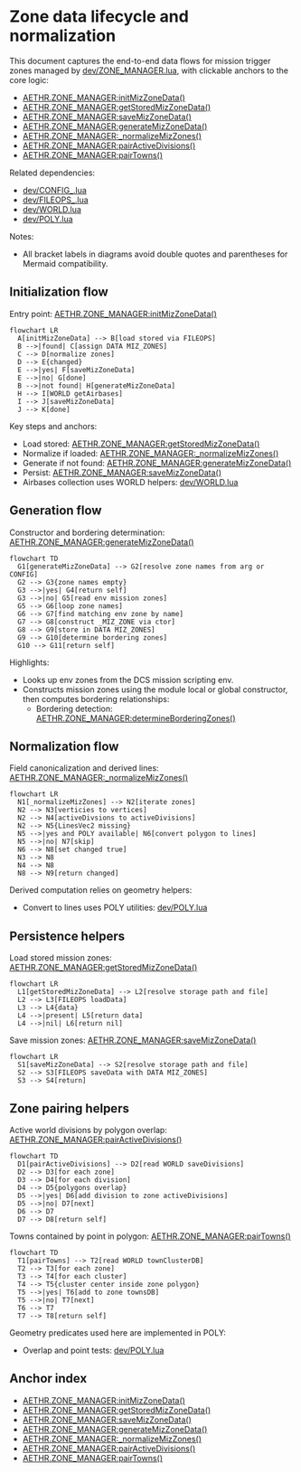 # Zone data lifecycle and normalization

This document captures the end-to-end data flows for mission trigger zones managed by [dev/ZONE_MANAGER.lua](dev/ZONE_MANAGER.lua), with clickable anchors to the core logic:
- [AETHR.ZONE_MANAGER:initMizZoneData()](dev/ZONE_MANAGER.lua:122)
- [AETHR.ZONE_MANAGER:getStoredMizZoneData()](dev/ZONE_MANAGER.lua:141)
- [AETHR.ZONE_MANAGER:saveMizZoneData()](dev/ZONE_MANAGER.lua:152)
- [AETHR.ZONE_MANAGER:generateMizZoneData()](dev/ZONE_MANAGER.lua:205)
- [AETHR.ZONE_MANAGER:_normalizeMizZones()](dev/ZONE_MANAGER.lua:53)
- [AETHR.ZONE_MANAGER:pairActiveDivisions()](dev/ZONE_MANAGER.lua:161)
- [AETHR.ZONE_MANAGER:pairTowns()](dev/ZONE_MANAGER.lua:182)

Related dependencies:
- [dev/CONFIG_.lua](dev/CONFIG_.lua)
- [dev/FILEOPS_.lua](dev/FILEOPS_.lua)
- [dev/WORLD.lua](dev/WORLD.lua)
- [dev/POLY.lua](dev/POLY.lua)

Notes:
- All bracket labels in diagrams avoid double quotes and parentheses for Mermaid compatibility.


## Initialization flow

Entry point: [AETHR.ZONE_MANAGER:initMizZoneData()](dev/ZONE_MANAGER.lua:122)

```mermaid
flowchart LR
  A[initMizZoneData] --> B[load stored via FILEOPS]
  B -->|found| C[assign DATA MIZ_ZONES]
  C --> D[normalize zones]
  D --> E{changed}
  E -->|yes| F[saveMizZoneData]
  E -->|no| G[done]
  B -->|not found| H[generateMizZoneData]
  H --> I[WORLD getAirbases]
  I --> J[saveMizZoneData]
  J --> K[done]
```

Key steps and anchors:
- Load stored: [AETHR.ZONE_MANAGER:getStoredMizZoneData()](dev/ZONE_MANAGER.lua:141)
- Normalize if loaded: [AETHR.ZONE_MANAGER:_normalizeMizZones()](dev/ZONE_MANAGER.lua:53)
- Generate if not found: [AETHR.ZONE_MANAGER:generateMizZoneData()](dev/ZONE_MANAGER.lua:205)
- Persist: [AETHR.ZONE_MANAGER:saveMizZoneData()](dev/ZONE_MANAGER.lua:152)
- Airbases collection uses WORLD helpers: [dev/WORLD.lua](dev/WORLD.lua)


## Generation flow

Constructor and bordering determination: [AETHR.ZONE_MANAGER:generateMizZoneData()](dev/ZONE_MANAGER.lua:205)

```mermaid
flowchart TD
  G1[generateMizZoneData] --> G2[resolve zone names from arg or CONFIG]
  G2 --> G3{zone names empty}
  G3 -->|yes| G4[return self]
  G3 -->|no| G5[read env mission zones]
  G5 --> G6[loop zone names]
  G6 --> G7[find matching env zone by name]
  G7 --> G8[construct _MIZ_ZONE via ctor]
  G8 --> G9[store in DATA MIZ_ZONES]
  G9 --> G10[determine bordering zones]
  G10 --> G11[return self]
```

Highlights:
- Looks up env zones from the DCS mission scripting env.
- Constructs mission zones using the module local or global constructor, then computes bordering relationships:
  - Bordering detection: [AETHR.ZONE_MANAGER:determineBorderingZones()](dev/ZONE_MANAGER.lua:232)


## Normalization flow

Field canonicalization and derived lines: [AETHR.ZONE_MANAGER:_normalizeMizZones()](dev/ZONE_MANAGER.lua:53)

```mermaid
flowchart LR
  N1[_normalizeMizZones] --> N2[iterate zones]
  N2 --> N3[verticies to vertices]
  N2 --> N4[activeDivsions to activeDivisions]
  N2 --> N5{LinesVec2 missing}
  N5 -->|yes and POLY available| N6[convert polygon to lines]
  N5 -->|no| N7[skip]
  N6 --> N8[set changed true]
  N3 --> N8
  N4 --> N8
  N8 --> N9[return changed]
```

Derived computation relies on geometry helpers:
- Convert to lines uses POLY utilities: [dev/POLY.lua](dev/POLY.lua)


## Persistence helpers

Load stored mission zones: [AETHR.ZONE_MANAGER:getStoredMizZoneData()](dev/ZONE_MANAGER.lua:141)

```mermaid
flowchart LR
  L1[getStoredMizZoneData] --> L2[resolve storage path and file]
  L2 --> L3[FILEOPS loadData]
  L3 --> L4{data}
  L4 -->|present| L5[return data]
  L4 -->|nil| L6[return nil]
```

Save mission zones: [AETHR.ZONE_MANAGER:saveMizZoneData()](dev/ZONE_MANAGER.lua:152)

```mermaid
flowchart LR
  S1[saveMizZoneData] --> S2[resolve storage path and file]
  S2 --> S3[FILEOPS saveData with DATA MIZ_ZONES]
  S3 --> S4[return]
```


## Zone pairing helpers

Active world divisions by polygon overlap: [AETHR.ZONE_MANAGER:pairActiveDivisions()](dev/ZONE_MANAGER.lua:161)

```mermaid
flowchart TD
  D1[pairActiveDivisions] --> D2[read WORLD saveDivisions]
  D2 --> D3[for each zone]
  D3 --> D4[for each division]
  D4 --> D5{polygons overlap}
  D5 -->|yes| D6[add division to zone activeDivisions]
  D5 -->|no| D7[next]
  D6 --> D7
  D7 --> D8[return self]
```

Towns contained by point in polygon: [AETHR.ZONE_MANAGER:pairTowns()](dev/ZONE_MANAGER.lua:182)

```mermaid
flowchart TD
  T1[pairTowns] --> T2[read WORLD townClusterDB]
  T2 --> T3[for each zone]
  T3 --> T4[for each cluster]
  T4 --> T5{cluster center inside zone polygon}
  T5 -->|yes| T6[add to zone townsDB]
  T5 -->|no| T7[next]
  T6 --> T7
  T7 --> T8[return self]
```

Geometry predicates used here are implemented in POLY:
- Overlap and point tests: [dev/POLY.lua](dev/POLY.lua)


## Anchor index

- [AETHR.ZONE_MANAGER:initMizZoneData()](dev/ZONE_MANAGER.lua:122)
- [AETHR.ZONE_MANAGER:getStoredMizZoneData()](dev/ZONE_MANAGER.lua:141)
- [AETHR.ZONE_MANAGER:saveMizZoneData()](dev/ZONE_MANAGER.lua:152)
- [AETHR.ZONE_MANAGER:generateMizZoneData()](dev/ZONE_MANAGER.lua:205)
- [AETHR.ZONE_MANAGER:_normalizeMizZones()](dev/ZONE_MANAGER.lua:53)
- [AETHR.ZONE_MANAGER:pairActiveDivisions()](dev/ZONE_MANAGER.lua:161)
- [AETHR.ZONE_MANAGER:pairTowns()](dev/ZONE_MANAGER.lua:182)
